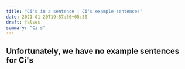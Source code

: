 ```yaml
---
title: "Ci's in a sentence | Ci's example sentences"
date: 2021-01-20T19:57:50+05:30
draft: falses
summary: "Ci's"
---
```

## Unfortunately, we have no example sentences for Ci's                 
